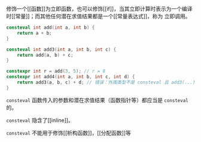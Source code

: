 修饰一个[[函数]]为立即函数，也可以修饰[[if]]，当其立即计算时表示为一个编译时[[常量]]；而其他任何潜在求值结果都是一个[[常量表达式]]，称为 立即调用。

```c++
consteval int add(int a, int b) {
    return a + b;
}

consteval int add3(int a, int b, int c) {
    return add(a, b) + c;
}

constexpr int r = add(3, 5); // r = 8
constexpr int add4(int a, int b, int c, int d) {
    return add3(a, b, c) + d; // 错误：外围类型不是 consteval 且 add3(...) 不是常量
}
```

`consteval` 函数传入的参数和潜在求值结果（函数指针等）都应当是 `consteval` 的。

`consteval` 隐含了[[inline]]。

`consteval` 不能用于修饰[[析构函数]]，[[分配函数]]等
